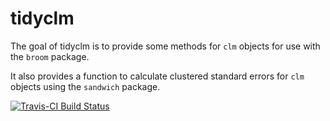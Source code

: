 # tidyclm

The goal of tidyclm is to provide some methods for `clm` objects for use with the `broom` package.  

It also provides a function to calculate clustered standard errors for `clm` objects using the `sandwich` package. 

[![Travis-CI Build Status](https://travis-ci.org/dnbarron/tidyclm.svg?branch=master)](https://travis-ci.org/dnbarron/tidyclm)
